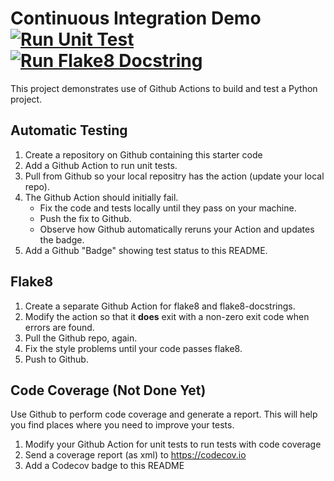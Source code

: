 Continuous Integration Demo
[![Run Unit Test](https://github.com/PichapopRo/ci-demo/actions/workflows/python-unittest.yml/badge.svg)](https://github.com/PichapopRo/ci-demo/actions/workflows/python-unittest.yml)
[![Run Flake8 Docstring](https://github.com/PichapopRo/ci-demo/actions/workflows/run-flake8.yml/badge.svg)](https://github.com/PichapopRo/ci-demo/actions/workflows/run-flake8.yml)
===========================

This project demonstrates use of Github Actions to build and test a Python project.  

## Automatic Testing

1. Create a repository on Github containing this starter code
2. Add a Github Action to run unit tests.
3. Pull from Github so your local repositry has the action (update your local repo).
4. The Github Action should initially fail.
   - Fix the code and tests locally until they pass on your machine.
   - Push the fix to Github.
   - Observe how Github automatically reruns your Action and updates the badge.
5. Add a Github "Badge" showing test status to this README.


## Flake8

1. Create a separate Github Action for flake8 and flake8-docstrings.
2. Modify the action so that it **does** exit with a non-zero exit code when errors are found.
3. Pull the Github repo, again.
4. Fix the style problems until your code passes flake8.
5. Push to Github.

## Code Coverage (Not Done Yet)

Use Github to perform code coverage and generate a report.
This will help you find places where you need to improve your tests.

1. Modify your Github Action for unit tests to run tests with code coverage
2. Send a coverage report (as xml) to <https://codecov.io>
3. Add a Codecov badge to this README


